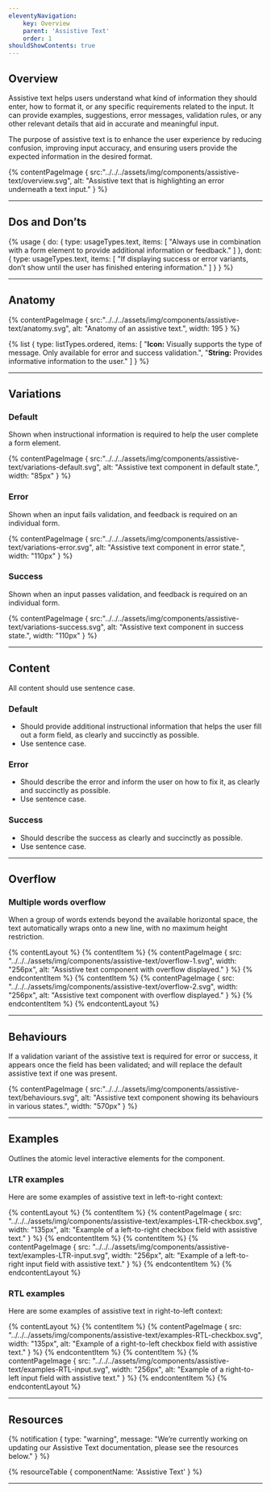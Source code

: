 ```yaml
---
eleventyNavigation:
    key: Overview
    parent: 'Assistive Text'
    order: 1
shouldShowContents: true
---
```


## Overview

Assistive text helps users understand what kind of information they should enter, how to format it, or any specific requirements related to the input. It can provide examples, suggestions, error messages, validation rules, or any other relevant details that aid in accurate and meaningful input.

The purpose of assistive text is to enhance the user experience by reducing confusion, improving input accuracy, and ensuring users provide the expected information in the desired format.


{% contentPageImage {
    src:"../../../assets/img/components/assistive-text/overview.svg",
    alt: "Assistive text that is highlighting an error underneath a text input."
} %}

---

## Dos and Don’ts

{% usage {
    do: {
        type: usageTypes.text,
        items: [
          "Always use in combination with a form element to provide additional information or feedback."
        ]
    },
    dont: {
        type: usageTypes.text,
        items: [
            "If displaying success or error variants, don’t show until the user has finished entering information."
        ]
    }
} %}

---

## Anatomy

{% contentPageImage {
    src:"../../../assets/img/components/assistive-text/anatomy.svg",
    alt: "Anatomy of an assistive text.",
    width: 195
} %}

{% list {
    type: listTypes.ordered,
    items: [
        "**Icon:** Visually supports the type of message. Only available for error and success validation.",
        "**String:** Provides informative information to the user."
    ]
} %}

---

## Variations

### Default

Shown when instructional information is required to help the user complete a form element.

{% contentPageImage {
    src:"../../../assets/img/components/assistive-text/variations-default.svg",
    alt: "Assistive text component in default state.",
    width: "85px"
} %}

### Error

Shown when an input fails validation, and feedback is required on an individual form.

{% contentPageImage {
    src:"../../../assets/img/components/assistive-text/variations-error.svg",
    alt: "Assistive text component in error state.",
    width: "110px"
} %}

### Success

Shown when an input passes validation, and feedback is required on an individual form.

{% contentPageImage {
    src:"../../../assets/img/components/assistive-text/variations-success.svg",
    alt: "Assistive text component in success state.",
    width: "110px"
} %}

---

## Content

All content should use sentence case.

### Default

- Should provide additional instructional information that helps the user fill out a form field, as clearly and succinctly as possible.
- Use sentence case.

### Error

- Should describe the error and inform the user on how to fix it, as clearly and succinctly as possible.
- Use sentence case.

### Success

- Should describe the success as clearly and succinctly as possible.
- Use sentence case.

---

## Overflow

### Multiple words overflow

When a group of words extends beyond the available horizontal space, the text automatically wraps onto a new line, with no maximum height restriction.

{% contentLayout %}
  {% contentItem %}
    {% contentPageImage {
      src: "../../../assets/img/components/assistive-text/overflow-1.svg",
      width: "256px",
      alt: "Assistive text component with overflow displayed."
    } %}
  {% endcontentItem %}
  {% contentItem %}
    {% contentPageImage {
      src: "../../../assets/img/components/assistive-text/overflow-2.svg",
      width: "256px",
      alt: "Assistive text component with overflow displayed."
    } %}
  {% endcontentItem %}
{% endcontentLayout %}

---

## Behaviours

If a validation variant of the assistive text is required for error or success, it appears once the field has been validated; and will replace the default assistive text if one was present.

{% contentPageImage {
    src:"../../../assets/img/components/assistive-text/behaviours.svg",
    alt: "Assistive text component showing its behaviours in various states.",
    width: "570px"
} %}

---

## Examples

Outlines the atomic level interactive elements for the component.

### LTR examples

Here are some examples of assistive text in left-to-right context:

{% contentLayout %}
  {% contentItem %}
    {% contentPageImage {
      src: "../../../assets/img/components/assistive-text/examples-LTR-checkbox.svg",
      width: "135px",
      alt: "Example of a left-to-right checkbox field with assistive text."
    } %}
  {% endcontentItem %}
  {% contentItem %}
    {% contentPageImage {
      src: "../../../assets/img/components/assistive-text/examples-LTR-input.svg",
      width: "256px",
      alt: "Example of a left-to-right input field with assistive text."
    } %}
  {% endcontentItem %}
{% endcontentLayout %}

### RTL examples

Here are some examples of assistive text in right-to-left context:

{% contentLayout %}
  {% contentItem %}
    {% contentPageImage {
      src: "../../../assets/img/components/assistive-text/examples-RTL-checkbox.svg",
      width: "135px",
      alt: "Example of a right-to-left checkbox field with assistive text."
    } %}
  {% endcontentItem %}
  {% contentItem %}
    {% contentPageImage {
      src: "../../../assets/img/components/assistive-text/examples-RTL-input.svg",
      width: "256px",
      alt: "Example of a right-to-left input field with assistive text."
    } %}
  {% endcontentItem %}
{% endcontentLayout %}

---

## Resources

{% notification {
  type: "warning",
  message: "We’re currently working on updating our Assistive Text documentation, please see the resources below."
} %}

{% resourceTable {
    componentName: 'Assistive Text'
} %}

---



